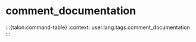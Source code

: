 # comment_documentation

:::{talon:command-table}
:context: user.lang.tags.comment_documentation
:::
